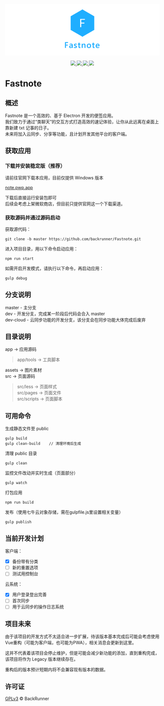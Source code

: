 <p align="center">
    <img src="https://raw.githubusercontent.com/backrunner/Fastnote/master/Readme.header.png"></img>
</p>
<p align="center">
    <a href="https://github.com/backrunner/Fastnote/releases">
        <img src="https://img.shields.io/github/v/tag/backrunner/Fastnote?label=version&style=flat-square"></img>
    </a>
    <a href="https://github.com/backrunner/Fastnote/commits/master">
        <img src="https://img.shields.io/github/last-commit/backrunner/Fastnote?style=flat-square"></img>
    </a>
    <a href="https://github.com/backrunner/Fastnote/commits/master">
        <img src="https://img.shields.io/github/commits-since/backrunner/Fastnote/0.2.15?style=flat-square"></img>
    </a>
    <a href="https://github.com/backrunner/Fastnote/blob/master/LICENSE">
        <img src="https://img.shields.io/github/license/backrunner/Fastnote?style=flat-square"></img>
    </a>
</p>

# Fastnote

## 概述

Fastnote 是一个高效的、基于 Electron 开发的便签应用。  
我们致力于通过“类聊天”的交互方式打造高效的速记体验，让你从此远离在桌面上靠新建 txt 记事的日子。  
未来将加入云同步、分享等功能，且计划开发其他平台的客户端。

## 获取应用

### 下载并安装稳定版（推荐）

请前往官网下载本应用，目前仅提供 Windows 版本  

[note.pwp.app](https://note.pwp.app)  

下载后直接运行安装包即可  
后续会考虑上架微软商店，但目前只提供官网这一个下载渠道。

### 获取源码并通过源码启动

获取源代码：

```shell
git clone -b master https://github.com/backrunner/Fastnote.git
```

进入项目目录，用以下命令启动应用：

```shell
npm run start
```

如需开启开发模式，请执行以下命令，再启动应用：

```javascript
gulp debug
```

## 分支说明

master - 主分支  
dev - 开发分支，完成某一阶段后代码会合入 master  
dev-cloud - 云同步功能的开发分支，该分支会在同步功能大体完成后废弃

## 目录说明

app     ->  应用源码  
> app/tools   ->  工具脚本

assets  ->  图片素材  
src     ->  页面源码  
> src/less    ->  页面样式  
> src/pages   ->  页面文件  
> src/scripts ->  页面脚本  

## 可用命令

生成静态文件至 public

```shell
gulp build
gulp clean-build    // 清理环境后生成
```

清理 public 目录

```shell
gulp clean
```

监控文件改动并实时生成（页面部分）

```shell
gulp watch
```

打包应用

```shell
npm run build
```

发布（使用七牛云对象存储，需在gulpfile.js里设置相关变量）

```shell
gulp publish
```

## 当前开发计划

客户端：

- [x] 备份带有分类
- [ ] 新的重置选项
- [ ] 测试用控制台

云系统：

- [x] 用户登录登出完善
- [ ] 首次同步
- [ ] 用于云同步的操作日志系统

## 项目未来

由于该项目的开发方式不太适合进一步扩展，待该版本基本完成后可能会考虑使用Vue重构（可能为客户端，也可能为PWA），相关消息会更新到这里。

这并不代表着该项目会停止维护，但是可能会减少新功能的添加，直到重构完成，该项目将作为 Legacy 版本继续存在。

重构后的版本预计短期内将不会兼容现有版本的数据。

## 许可证

[GPLv3](https://github.com/backrunner/Fastnote/blob/master/LICENSE) © BackRunner
